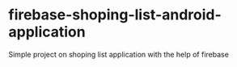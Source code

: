 # firebase-shoping-list-android-application
Simple project on shoping list application with the help of firebase



